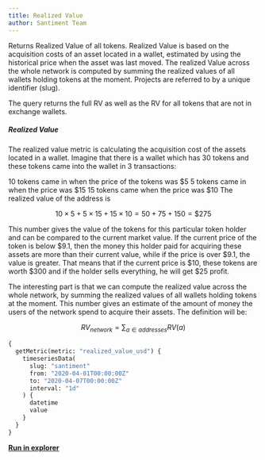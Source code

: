 ```yaml
---
title: Realized Value
author: Santiment Team
---
```


Returns Realized Value of all tokens. Realized Value is based on the
acquisition costs of an asset located in a wallet, estimated by using
the historical price when the asset was last moved. The realized Value
across the whole network is computed by summing the realized values of
all wallets holding tokens at the moment. Projects are referred to by a
unique identifier (slug).

The query returns the full RV as well as the RV for all tokens that are
not in exchange wallets.

##### Realized Value

The realized value metric is calculating the acquisition cost of the assets
located in a wallet. Imagine that there is a wallet which has 30 tokens and
these tokens came into the wallet in 3 transactions:

10 tokens came in when the price of the tokens was $5 5 tokens came in when the
price was $15 15 tokens came when the price was \$10 The realized value of the
address is

$$10 × 5 + 5 × 15 + 15 × 10 = 50 + 75 + 150 = \$275$$

This number gives the value of the tokens for this particular token holder and
can be compared to the current market value. If the current price of the token
is below $9.1, then the money this holder paid for acquiring these assets are
more than their current value, while if the price is over $9.1, the value is
greater. That means that if the current price is $10, these tokens are worth
$300 and if the holder sells everything, he will get \$25 profit.

The interesting part is that we can compute the realized value across the whole
network, by summing the realized values of all wallets holding tokens at the
moment. This number gives an estimate of the amount of money the users of the
network spend to acquire their assets. The definition will be:

$$
RV_{network}= \sum_{a \in addresses} RV(a)
$$

```graphql
{
  getMetric(metric: "realized_value_usd") {
    timeseriesData(
      slug: "santiment"
      from: "2020-04-01T00:00:00Z"
      to: "2020-04-07T00:00:00Z"
      interval: "1d"
    ) {
      datetime
      value
    }
  }
}
```

[**Run in
explorer**](<https://api.santiment.net/graphiql?variables=&query=%7B%0A%20%20getMetric(metric%3A%20%22realized_value_usd%22)%20%7B%0A%20%20%20%20timeseriesData(%0A%20%20%20%20%20%20slug%3A%20%22santiment%22%0A%20%20%20%20%20%20from%3A%20%222020-04-01T00%3A00%3A00Z%22%0A%20%20%20%20%20%20to%3A%20%222020-04-07T00%3A00%3A00Z%22%0A%20%20%20%20%20%20interval%3A%20%221d%22)%20%7B%0A%20%20%20%20%20%20%20%20datetime%0A%20%20%20%20%20%20%20%20value%0A%20%20%20%20%7D%0A%20%20%7D%0A%7D%0A>)
